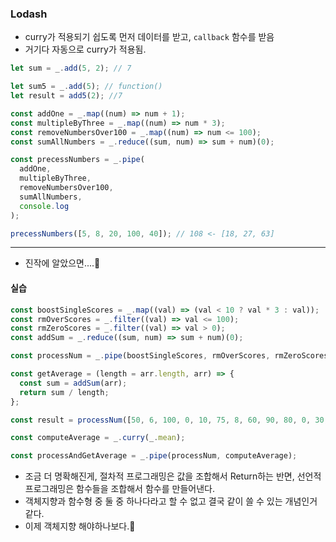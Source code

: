 ### Lodash

- curry가 적용되기 쉽도록 먼저 데이터를 받고, `callback` 함수를 받음
- 거기다 자동으로 curry가 적용됨.

```js
let sum = _.add(5, 2); // 7

let sum5 = _.add(5); // function()
let result = add5(2); //7
```

```js
const addOne = _.map((num) => num + 1);
const multipleByThree = _.map((num) => num * 3);
const removeNumbersOver100 = _.map((num) => num <= 100);
const sumAllNumbers = _.reduce((sum, num) => sum + num)(0);

const precessNumbers = _.pipe(
  addOne,
  multipleByThree,
  removeNumbersOver100,
  sumAllNumbers,
  console.log
);

precessNumbers([5, 8, 20, 100, 40]); // 108 <- [18, 27, 63]
```

---

- 진작에 알았으면....🫠

#### 실습

```js
const boostSingleScores = _.map((val) => (val < 10 ? val * 3 : val));
const rmOverScores = _.filter((val) => val <= 100);
const rmZeroScores = _.filter((val) => val > 0);
const addSum = _.reduce((sum, num) => sum + num)(0);

const processNum = _.pipe(boostSingleScores, rmOverScores, rmZeroScores);

const getAverage = (length = arr.length, arr) => {
  const sum = addSum(arr);
  return sum / length;
};

const result = processNum([50, 6, 100, 0, 10, 75, 8, 60, 90, 80, 0, 30, 110]);

const computeAverage = _.curry(_.mean);

const processAndGetAverage = _.pipe(processNum, computeAverage);
```

- 조금 더 명확해진게, 절차적 프로그래밍은 값을 조합해서 Return하는 반면, 선언적 프로그래밍은 함수들을 조합해서 함수를 만들어낸다.
- 객체지향과 함수형 중 둘 중 하나다라고 할 수 없고 결국 같이 쓸 수 있는 개념인거 같다.
- 이제 객체지향 해야하나보다.🥲
